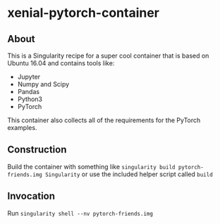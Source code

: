 # xenial-pytorch-container

## About
This is a Singularity recipe for a super cool container that is based on Ubuntu 16.04 and contains tools like:

  * Jupyter
  * Numpy and Scipy
  * Pandas
  * Python3
  * PyTorch

This container also collects all of the requirements for the PyTorch examples. 

## Construction
Build the container with something like ```singularity build pytorch-friends.img Singularity``` or use the included helper script called ```build```

## Invocation
Run ```singularity shell --nv pytorch-friends.img```
